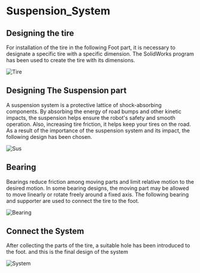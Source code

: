 # Suspension_System
## Designing the tire 
For installation of the tire in the following Foot part, it is necessary to designate a specific tire with a specific dimension. The SolidWorks program has been used to create the tire with its dimensions.

![Tire](https://user-images.githubusercontent.com/108624020/180659912-9c8029f8-3635-4844-a88b-ed45fe2958a7.PNG)
## Designing The Suspension part 
A suspension system is a protective lattice of shock-absorbing components. By absorbing the energy of road bumps and other kinetic impacts, the suspension helps ensure the robot's safety and smooth operation. Also, increasing tire friction, it helps keep your tires on the road. As a result of the importance of the suspension system and its impact, the following design has been chosen.

![Sus](https://user-images.githubusercontent.com/108624020/180660186-b5bfdba6-39dc-4f7d-927c-c3c69b3c4f07.PNG)
## Bearing  
Bearings reduce friction among moving parts and limit relative motion to the desired motion. In some bearing designs, the moving part may be allowed to move linearly or rotate freely around a fixed axis. The following bearing and supporter are used to connect the tire to the foot.

![Bearing](https://user-images.githubusercontent.com/108624020/180660518-b35f4406-bd37-4a0b-afc5-553338ee2fb5.PNG)

## Connect the System
After collecting the parts of the tire, a suitable hole has been introduced to the foot. and this is the final design of the system

![System](https://user-images.githubusercontent.com/108624020/180660382-c1572a9e-5bf7-4cf7-9657-429093455b78.PNG)
